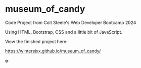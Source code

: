 # museum_of_candy
Code Project from Colt Steele's Web Developer Bootcamp 2024

Using HTML, Bootstrap, CSS and a little bit of JavaScript.

View the finished project here:

https://wintersixx.github.io/museum_of_candy/

❄️